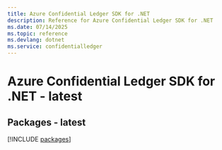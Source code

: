 ```yaml
---
title: Azure Confidential Ledger SDK for .NET
description: Reference for Azure Confidential Ledger SDK for .NET
ms.date: 07/14/2025
ms.topic: reference
ms.devlang: dotnet
ms.service: confidentialledger
---
```

# Azure Confidential Ledger SDK for .NET - latest
## Packages - latest
[!INCLUDE [packages](confidential-ledger-index.md)]